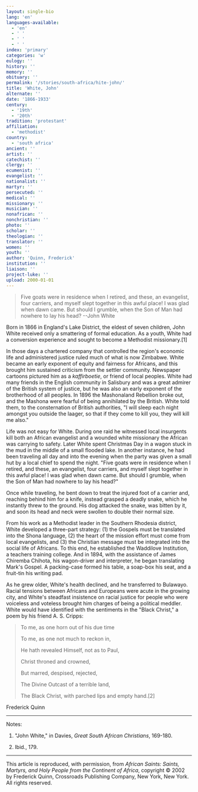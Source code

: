 ```yaml
---
layout: single-bio
lang: 'en'
languages-available:
  - 'en'
  - ' '
  - ' '
  - ' '
index: 'primary'
categories: 'w'
eulogy: ''
history: ''
memory: ''
obituary: ''
permalink: '/stories/south-africa/hite-john/'
title: 'White, John'
alternate: ''
date: '1866-1933'
century:
  - '19th'
  - '20th'
tradition: 'protestant'
affiliation:
  - 'methodist'
country:
  - 'south africa'
ancient: ''
artist: ''
catechist: ''
clergy: ''
ecumenist: ''
evangelist: ''
nationalist: ''
martyr: ''
persecuted: ''
medical: ''
missionary: ''
musician: ''
nonafrican: ''
nonchristian: ''
photo: ''
scholar: ''
theologian: ''
translator: ''
women: ''
youth: ''
author: 'Quinn, Frederick'
institution: ''
liaison: ''
project-luke: ''
upload: 2000-01-01
---
```



> Five goats were in residence when I retired, and these, an evangelist, four carriers, and myself slept together in this awful place! I was glad when dawn came. But should I grumble, when the Son of Man had nowhere to lay his head?
> --John White
> 

Born in 1866 in England's Lake District, the eldest of seven children, John White received only a smattering of formal education. As a youth, White had a conversion experience and sought to become a Methodist missionary.[1]

In those days a chartered company that controlled the region's economic life and administered justice ruled much of what is now Zimbabwe. White became an early exponent of equity and fairness for Africans, and this brought him sustained criticism from the settler community. Newspaper cartoons pictured him as a *kaffirboetie*, or friend of local peoples. White had many friends in the English community in Salisbury and was a great admirer of the British system of justice, but he was also an early exponent of the brotherhood of all peoples. In 1896 the Mashonaland Rebellion broke out, and the Mashona were fearful of being annihilated by the British. White told them, to the consternation of British authorities, "I will sleep each night amongst you outside the laager, so that if they come to kill you, they will kill me also."

Life was not easy for White. During one raid he witnessed local insurgents kill both an African evangelist and a wounded white missionary the African was carrying to safety. Later White spent Christmas Day in a wagon stuck in the mud in the middle of a small flooded lake. In another instance, he had been traveling all day and into the evening when the party was given a small hut by a local chief to spend the night. "Five goats were in residence when I retired, and these, an evangelist, four carriers, and myself slept together in this awful place! I was glad when dawn came. But should I grumble, when the Son of Man had nowhere to lay his head?"

Once while traveling, he bent down to treat the injured foot of a carrier and, reaching behind him for a knife, instead grasped a deadly snake, which he instantly threw to the ground. His dog attacked the snake, was bitten by it, and soon its head and neck were swollen to double their normal size.

From his work as a Methodist leader in the Southern Rhodesia district, White developed a three-part strategy: (1) the Gospels must be translated into the Shona language, (2) the heart of the mission effort must come from local evangelists, and (3) the Christian message must be integrated into the social life of Africans. To this end, he established the Waddilove Institution, a teachers training college. And in 1894, with the assistance of James Chiremba Chihota, his wagon-driver and interpreter, he began translating Mark's Gospel. A packing-case formed his table, a soap-box his seat, and a fruit-tin his writing pad.

As he grew older, White's health declined, and he transferred to Bulawayo. Racial tensions between Africans and Europeans were acute in the growing city, and White's steadfast insistence on racial justice for people who were voiceless and voteless brought him charges of being a political meddler. White would have identified with the sentiments in the "Black Christ," a poem by his friend A. S. Cripps:

> To me, as one horn out of his due time
> 
> To me, as one not much to reckon in,
> 
> He hath revealed Himself, not as to Paul,
> 
> Christ throned and crowned,
> 
> But marred, despised, rejected,
> 
> The Divine Outcast of a terrible land,
> 
> The Black Christ, with parched lips and empty hand.[2]
> 

Frederick Quinn

---

Notes:

1. "John White," in Davies, *Great South African Christians*, 169-180.

2. Ibid., 179.

---

This article is reproduced, with permission, from *African Saints: Saints, Martyrs, and Holy People from the Continent of Africa*, copyright &copy; 2002 by Frederick Quinn, Crossroads Publishing Company, New York, New York.  All rights reserved.